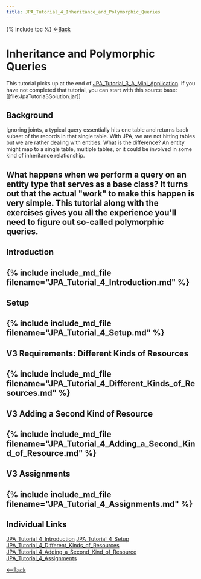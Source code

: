 ```yaml
---
title: JPA_Tutorial_4_Inheritance_and_Polymorphic_Queries
---
```

{% include toc %}
[<-Back](EJB_3_and_Java_Persistence_API)
# Inheritance and Polymorphic Queries
This tutorial picks up at the end of [JPA_Tutorial_3_A_Mini_Application](JPA_Tutorial_3_A_Mini_Application). If you have not completed that tutorial, you can start with this source base: 
[[file:JpaTutoria3Solution.jar]]

## Background
Ignoring joints, a typical query essentially hits one table and returns back subset of the records in that single table. With JPA, we are not hitting tables but we are rather dealing with entities. What is the difference? An entity might map to a single table, multiple tables, or it could be involved in some kind of inheritance relationship.

What happens when we perform a query on an entity type that serves as a base class? It turns out that the actual "work" to make this happen is very simple. This tutorial along with the exercises gives you all the experience you'll need to figure out so-called polymorphic queries.
----
## Introduction
{% include include_md_file filename="JPA_Tutorial_4_Introduction.md" %}
----
## Setup
{% include include_md_file filename="JPA_Tutorial_4_Setup.md" %}
----
## V3 Requirements: Different Kinds of Resources
{% include include_md_file filename="JPA_Tutorial_4_Different_Kinds_of_Resources.md" %}
----
## V3 Adding a Second Kind of Resource
{% include include_md_file filename="JPA_Tutorial_4_Adding_a_Second_Kind_of_Resource.md" %}
----
## V3 Assignments
{% include include_md_file filename="JPA_Tutorial_4_Assignments.md" %}
----
## Individual Links
[JPA_Tutorial_4_Introduction](JPA_Tutorial_4_Introduction)
[JPA_Tutorial_4_Setup](JPA_Tutorial_4_Setup)
[JPA_Tutorial_4_Different_Kinds_of_Resources](JPA_Tutorial_4_Different_Kinds_of_Resources)   
[JPA_Tutorial_4_Adding_a_Second_Kind_of_Resource](JPA_Tutorial_4_Adding_a_Second_Kind_of_Resource)   
[JPA_Tutorial_4_Assignments](JPA_Tutorial_4_Assignments)

[<--Back](EJB_3_and_Java_Persistence_API)
